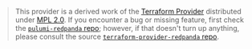 > This provider is a derived work of the [Terraform Provider](https://github.com/redpanda-data/terraform-provider-redpanda)
> distributed under [MPL 2.0](https://www.mozilla.org/en-US/MPL/2.0/). If you encounter a bug or missing feature,
> first check the [`pulumi-redpanda` repo](https://github.com/videmsky/pulumi-redpanda/issues); however, if that doesn't turn up anything,
> please consult the source [`terraform-provider-redpanda` repo](https://github.com/redpanda-data/terraform-provider-redpanda/issues).